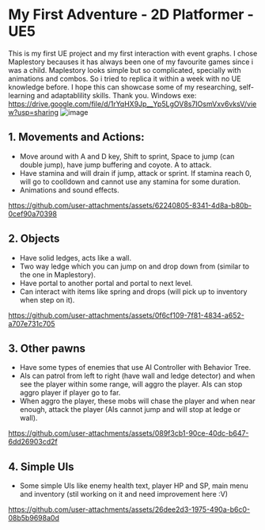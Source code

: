 # My First Adventure - 2D Platformer - UE5
This is my first UE project and my first interaction with event graphs. I chose Maplestory becauses it has always been one of my favourite games since i was a child. Maplestory looks simple but so complicated, specially with animations and combos. So i tried to replica it within a week with no UE knowledge before. I hope this can showcase some of my researching, self-learning and adaptablility skills. Thank you.
Windows exe: https://drive.google.com/file/d/1rYqHX9Jp__Yp5LgOV8s7IOsmVxv6vksV/view?usp=sharing
![image](https://github.com/user-attachments/assets/208fbb1a-ad46-45d5-b636-259fa5a315db)

## 1. Movements and Actions:
- Move around with A and D key, Shift to sprint, Space to jump (can double jump), have jump buffering and coyote. A to attack.
- Have stamina and will drain if jump, attack or sprint. If stamina reach 0, will go to coolldown and cannot use any stamina for some duration.
- Animations and sound effects.

https://github.com/user-attachments/assets/62240805-8341-4d8a-b80b-0cef90a70398

## 2. Objects
- Have solid ledges, acts like a wall.
- Two way ledge which you can jump on and drop down from (similar to the one in Maplestory).
-  Have portal to another portal and portal to next level.
-  Can interact with items like spring and drops (will pick up to inventory when step on it).

https://github.com/user-attachments/assets/0f6cf109-7f81-4834-a652-a707e731c705

## 3. Other pawns
- Have some types of enemies that use AI Controller with Behavior Tree.
- AIs can patrol from left to right (have wall and ledge detector) and when see the player within some range, will aggro the player. AIs can stop aggro player if player go to far.
- When aggro the player, these mobs will chase the player and when near enough, attack the player (AIs cannot jump and will stop at ledge or wall).

https://github.com/user-attachments/assets/089f3cb1-90ce-40dc-b647-6dd26903cd2f

## 4. Simple UIs 
- Some simple UIs like enemy health text, player HP and SP, main menu and inventory (stil working on it and need improvement here :V)

https://github.com/user-attachments/assets/26dee2d3-1975-490a-b6c0-08b5b9698a0d



